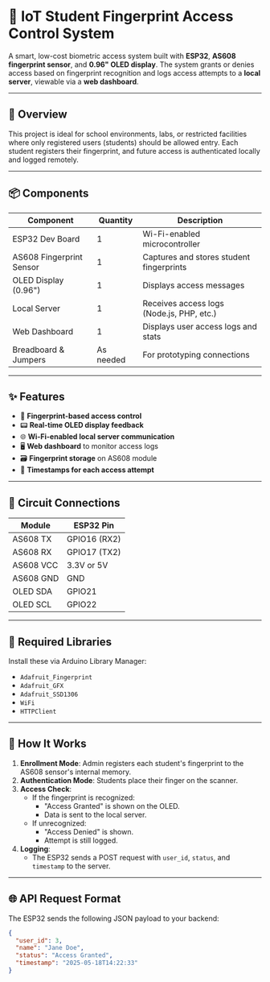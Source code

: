 # 🔐 IoT Student Fingerprint Access Control System

A smart, low-cost biometric access system built with **ESP32**, **AS608 fingerprint sensor**, and **0.96" OLED display**. The system grants or denies access based on fingerprint recognition and logs access attempts to a **local server**, viewable via a **web dashboard**.

---

## 📸 Overview

This project is ideal for school environments, labs, or restricted facilities where only registered users (students) should be allowed entry. Each student registers their fingerprint, and future access is authenticated locally and logged remotely.

---

## 📦 Components

| Component                | Quantity | Description                                 |
|--------------------------|----------|---------------------------------------------|
| ESP32 Dev Board          | 1        | Wi-Fi-enabled microcontroller               |
| AS608 Fingerprint Sensor | 1        | Captures and stores student fingerprints    |
| OLED Display (0.96")     | 1        | Displays access messages                    |
| Local Server             | 1        | Receives access logs (Node.js, PHP, etc.)   |
| Web Dashboard            | 1        | Displays user access logs and stats         |
| Breadboard & Jumpers     | As needed| For prototyping connections                 |

---

## ✨ Features

- 🔐 **Fingerprint-based access control**
- 📟 **Real-time OLED display feedback**
- 🌐 **Wi-Fi-enabled local server communication**
- 🖥️ **Web dashboard** to monitor access logs
- 🗃️ **Fingerprint storage** on AS608 module
- 📅 **Timestamps for each access attempt**

---

## 🔌 Circuit Connections

| Module                  | ESP32 Pin |
|-------------------------|-----------|
| AS608 TX                | GPIO16 (RX2) |
| AS608 RX                | GPIO17 (TX2) |
| AS608 VCC               | 3.3V or 5V |
| AS608 GND               | GND       |
| OLED SDA                | GPIO21    |
| OLED SCL                | GPIO22    |

---

## 🧰 Required Libraries

Install these via Arduino Library Manager:

- `Adafruit_Fingerprint`
- `Adafruit_GFX`
- `Adafruit_SSD1306`
- `WiFi`
- `HTTPClient`

---

## 📲 How It Works

1. **Enrollment Mode**: Admin registers each student's fingerprint to the AS608 sensor's internal memory.
2. **Authentication Mode**: Students place their finger on the scanner.
3. **Access Check**:
   - If the fingerprint is recognized:
     - "Access Granted" is shown on the OLED.
     - Data is sent to the local server.
   - If unrecognized:
     - "Access Denied" is shown.
     - Attempt is still logged.
4. **Logging**:
   - The ESP32 sends a POST request with `user_id`, `status`, and `timestamp` to the server.

---

## 🌐 API Request Format

The ESP32 sends the following JSON payload to your backend:

```json
{
  "user_id": 3,
  "name": "Jane Doe",
  "status": "Access Granted",
  "timestamp": "2025-05-18T14:22:33"
}
